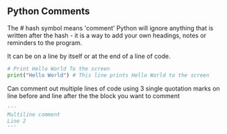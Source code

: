 ## Python Comments

The # hash symbol means 'comment' Python will ignore anything that is written
after the hash - it is a way to add your own headings, notes or reminders to the
program.

It can be on a line by itself or at the end of a line of code.

```python
# Print Hello World To the screen
print("Hello World") # This line prints Hello World to the screen
```

Can comment out multiple lines of code using 3 single quotation marks on line before and line after the the block you want to comment

```python
'''
Multiline comment
Line 2
'''
```

